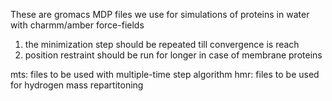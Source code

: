 These are gromacs MDP files we use for simulations of proteins in water with
charmm/amber force-fields

1) the minimization step should be repeated till convergence is reach
2) position restraint should be run for longer in case of membrane proteins

mts: files to be used with multiple-time step algorithm 
hmr: files to be used for hydrogen mass repartitoning 
